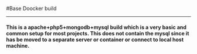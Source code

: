 #Base Doocker build

---
#### This is a apache+php5+mongodb+mysql build which is a very basic and common setup for most projects. This does not contain the mysql since it has be moved to a separate server or container or connect to local host machine.

